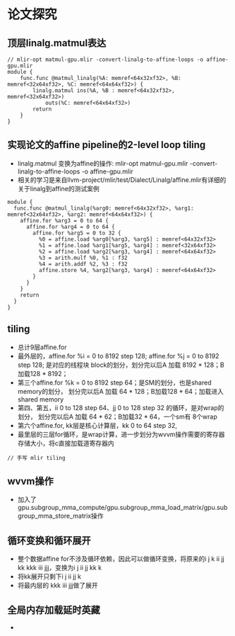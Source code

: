 # 论文探究
## 顶层linalg.matmul表达
```
// mlir-opt matmul-gpu.mlir -convert-linalg-to-affine-loops -o affine-gpu.mlir
module {
    func.func @matmul_linalg(%A: memref<64x32xf32>, %B: memref<32x64xf32>, %C: memref<64x64xf32>) {
        linalg.matmul ins(%A, %B : memref<64x32xf32>, memref<32x64xf32>)
            outs(%C: memref<64x64xf32>)
        return
    }
}

```
## 实现论文的affine pipeline的2-level loop tiling
- linalg.matmul 变换为affine的操作: mlir-opt matmul-gpu.mlir -convert-linalg-to-affine-loops -o affine-gpu.mlir
- 相关的学习是来自llvm-project/mlir/test/Dialect/Linalg/affine.mlir有详细的关于linalg到affine的测试案例
```
module {
  func.func @matmul_linalg(%arg0: memref<64x32xf32>, %arg1: memref<32x64xf32>, %arg2: memref<64x64xf32>) {
    affine.for %arg3 = 0 to 64 {
      affine.for %arg4 = 0 to 64 {
        affine.for %arg5 = 0 to 32 {
          %0 = affine.load %arg0[%arg3, %arg5] : memref<64x32xf32>
          %1 = affine.load %arg1[%arg5, %arg4] : memref<32x64xf32>
          %2 = affine.load %arg2[%arg3, %arg4] : memref<64x64xf32>
          %3 = arith.mulf %0, %1 : f32
          %4 = arith.addf %2, %3 : f32
          affine.store %4, %arg2[%arg3, %arg4] : memref<64x64xf32>
        }
      }
    }
    return
  }
}
```

## tiling
- 总计9层affine.for
- 最外层的，affine.for %i = 0 to 8192 step 128; affine.for %j = 0 to 8192 step 128; 是对应的线程块 block的划分，划分完以后A 加载 8192 * 128；B加载128 * 8192；
- 第三个affine.for %k = 0 to 8192 step 64；是SM的划分，也是shared memory的划分， 划分完以后A 加载 64 * 128；B加载128 * 64；加载进入shared memory
- 第四、第五，ii 0 to 128 step 64、jj 0 to 128 step 32 的循环，是对wrap的划分， 划分完以后A 加载 64 * 62；B加载32 * 64，一个sm有 8个wrap
- 第六个affine.for, kk层是核心计算层，kk 0 to 64 step 32,
- 最里层的三层for循环，是wrap计算，进一步划分为wvvm操作需要的寄存器存储大小，将c直接加载道寄存器内
```
// 手写 mlir tiling
```
## wvvm操作
- 加入了gpu.subgroup_mma_compute/gpu.subgroup_mma_load_matrix/gpu.subgroup_mma_store_matrix操作

## 循环变换和循环展开
- 整个数据affine for不涉及循环依赖，因此可以做循环变换，将原来的i j k ii jj kk kkk iii jjj，变换为i j ii jj kk k
- 将kk展开只剩下i j ii jj k
- 将最内层的 kkk iii jjj做了展开

## 全局内存加载延时英藏
- 
